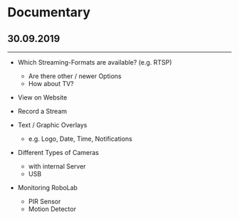 # Documentary
## 30.09.2019
---

- Which Streaming-Formats are available? (e.g. RTSP)
    - Are there other / newer Options
    - How about TV?

- View on Website

- Record a Stream

- Text / Graphic Overlays
    - e.g. Logo, Date, Time, Notifications

- Different Types of Cameras
    - with internal Server
    - USB

- Monitoring RoboLab
    - PIR Sensor
    - Motion Detector